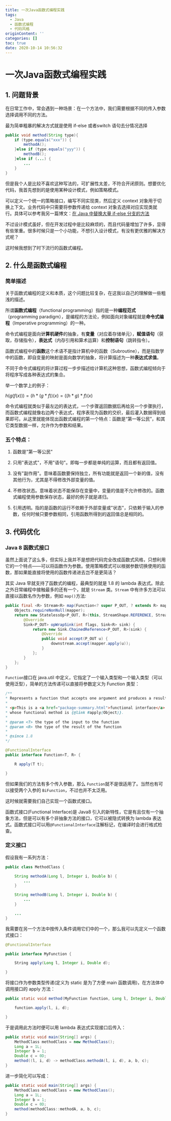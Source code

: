```yaml
---
title: 一次Java函数式编程实践
tags:
  - Java
  - 函数式编程
  - 代码风格
originContent: ''
categories: []
toc: true
date: 2020-10-14 10:56:32
---
```


# 一次Java函数式编程实践

## 1. 问题背景

在日常工作中，常会遇到一种场景：在一个方法中，我们需要根据不同的传入参数选择调用不同的方法。

最为简单粗暴的解决方式就是使用 if-else 或者switch 语句去分情况选择

```java
public void method(String type){
    if (type.equals("xxx")) {
        methodA();
    }else if (type.equals("yyy")) {
        methodB();
    }else if (...) {
        ...
    }
}
```

但是我个人是比较不喜欢这种写法的，可扩展性太差，不符合开闭原则。想要优化代码，我首先想到的是使用某种设计模式，例如策略模式。

可以定义一个统一的策略接口，编写不同实现类，然后定义 context 对象用于切换上下文。业务代码中只需要将参数传递给 context 对象去选择对应实现类就行。具体可以参考我另一篇博文：[在 Java 中替换大量 if-else 分支的方法](https://fly-bear.github.io/2019/08/15/replace-if/)

不过设计模式虽好，但在开发过程中是比较麻烦的，而且代码量增加了许多，显得有些笨重。很多时候只是一个小功能，不想引入设计模式，有没有更优雅的解决方式呢？

这时候我想到了时下流行的函数式编程。

## 2. 什么是函数式编程

### 简单描述

关于函数式编程的定义和本质，这个问题比较复杂，在这我以自己的理解做一些粗浅的描述。

所谓**函数式编程**（functional programming）指的是一种**编程范式**（programming paradigm），是编程的方法论，例如面向对象编程就是**命令式编程**（Imperative programming）的一种。

命令式编程是面向**计算机硬件**的抽象，有**变量**（对应着存储单元），**赋值语句**（获取，存储指令），**表达式**（内存引用和算术运算）和**控制语句**（跳转指令）。

函数式编程中的**函数**这个术语不是指计算机中的函数（Subroutine），而是指数学中的函数，即自变量的映射是面向数学的抽象，将计算描述为一种**表达式求值**。

不同于命令式编程的将计算过程一步步描述给计算机这种思想，函数式编程倾向于将程序写成各种表达式的集合。

举一个数学上的例子：

$h(g(f(x))) = (h*(g*f))(x) = ((h*g)*f)(x)$

命令式编程就类似于最左边的表达式，一个步骤返回数据后再给另一个步骤执行，而函数式编程就像右边两个表达式，程序表现为函数的交织，最后灌入数据得到结果即可。从这里就能体现出函数式编程的第一个特点：函数是“第一等公民”，和其它类型数据一样，允许作为参数和结果。

### 五个特点：

1. 函数是"第一等公民"

2. 只用"表达式"，不用"语句"。即每一步都是单纯的运算，而且都有返回值。

3. 没有"副作用"。意味着函数要保持独立，所有功能就是返回一个新的值，没有其他行为，尤其是不得修改外部变量的值。

4. 不修改状态。意味着状态不能保存在变量中，变量的值是不允许修改的。函数式编程使用参数保存状态，最好的例子就是递归。

5. 引用透明。指的是函数的运行不依赖于外部变量或"状态"，只依赖于输入的参数，任何时候只要参数相同，引用函数所得到的返回值总是相同的。

## 3. 代码优化

### Java 8 函数式接口

虽然上面说了这么多，但实际上我并不是想把代码完全改成函数式风格，只想利用它的一个特点——可以将函数作为参数。使用策略模式可以根据参数切换使用的函数，那如果能直接将使用的函数传递进去岂不是更简洁？

其实 Java 早就支持了函数式的编程，最典型的就是 1.8 的 lambda 表达式。除此之外日常编程中接触最多的还有一个，就是 `Stream` 类。`Stream` 中有许多方法可以直接以函数名作为参数，例如 `map()`方法:

```java
public final <R> Stream<R> map(Function<? super P_OUT, ? extends R> mapper) {
    Objects.requireNonNull(mapper);
    return new StatelessOp<P_OUT, R>(this, StreamShape.REFERENCE, StreamOpFlag.NOT_SORTED | StreamOpFlag.NOT_DISTINCT) {
        @Override
        Sink<P_OUT> opWrapSink(int flags, Sink<R> sink) {
            return new Sink.ChainedReference<P_OUT, R>(sink) {
                @Override
                public void accept(P_OUT u) {
                    downstream.accept(mapper.apply(u));
                }
            };
        }
    };
}
```

`Function`接口在 java.util 中定义，它指定了一个输入类型和一个输入类型（可以使用泛型），简单的方法传递可以直接将参数定义为 Function 类型：

```java
/**
* Represents a function that accepts one argument and produces a result.
*
* <p>This is a <a href="package-summary.html">functional interface</a>
* whose functional method is {@link #apply(Object)}.
*
* @param <T> the type of the input to the function
* @param <R> the type of the result of the function
*
* @since 1.8
*/

@FunctionalInterface
public interface Function<T, R> {

    R apply(T t);

}
```

但如果我们的方法有多个传入参数，那么 `Function`就不是很适用了。当然也有可以接受两个入参的 `BiFunction`，不过也并不太泛用。

这时候就需要我们自己实现一个函数式接口。

函数式接口(Functional Interface)是 Java8 引入的新特性，它是有且仅有一个抽象方法，但是可以有多个非抽象方法的接口，它可以被隐式转换为 lambda 表达式。函数式接口可以用`@FunctionalInterface`注解标记，在编译时会进行格式检查。

### 定义接口

假设我有一系列方法：

```java
public class MethodClass {

    String methodA(Long l, Integer i, Double b) {
        ...
    }

    String methodB(Long l, Integer i, Double b) {
        ...
    }

    ...
}
```

我需要在另一个方法中按传入条件调用它们中的一个，那么我可以先定义一个函数式接口：

```java
@FunctionalInterface

public interface MyFunction {

    String apply(Long l, Integer i, Double d);

}
```

将接口作为参数类型传递(定义为 static 是为了方便 main 函数调用)，在方法体中调用接口的 apply 方法：

```java
public static void method(MyFunction function, Long l, Integer i, Double d) {

    function.apply(l, i, d);

}
```

于是调用此方法时便可以用 lambda 表达式实现接口后传入：

```java
public static void main(String[] args) {
    MethodClass methodClass = new MethodClass();
    Long a = 1L;
    Integer b = 1;
    Double c = 0D;
    method((l, i, d) -> methodClass.methodA(l, i, d), a, b, c);
}
```

进一步简化可以写成：

```java
public static void main(String[] args) {
    MethodClass methodClass = new MethodClass();
    Long a = 1L;
    Integer b = 1;
    Double c = 0D;
    method(methodClass::methodA, a, b, c);
}
```
